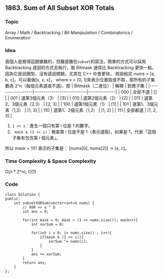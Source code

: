 ##  1863. Sum of All Subset XOR Totals

### Topic
Array / Math / Backtracking / *Bit Manipulation* / Combinatorics / Enumeration

### Idea
我個人是覺得這題蠻難的，但難是難在`subset`的寫法，簡單的方式可以採用 Backtracking 遞迴的方式去執行，那 Bitmask 通常比 Backtracking 更快一點，因為它是迴圈型、沒有遞迴開銷，尤其在 C++ 中會更快，
假設給定 nums = [a, b, c]，可以看做[x, x, x]， where x = [0, 1]來表示位置取或不取，那所有的子集數為 2^n（每個元素選或不選)，那 
| Bitmask（二進位） | 解釋                      | 對應子集     |
|------------------|---------------------------|--------------|
| 000              | 全部不選                  | []           |
| 001              | 選第3個元素（3）          | [3]          |
| 010              | 選第2個元素（2）          | [2]          |
| 011              | 選第2、3個元素（2,3）     | [2, 3]       |
| 100              | 選第1個元素（1）          | [1]          |
| 101              | 選第1、3個元素（1,3）     | [1, 3]       |
| 110              | 選第1、2個元素（1,2）     | [1, 2]       |
| 111              | 全部都選                  | [1, 2, 3]    |  

1. `1 << i`：產生一個只有第 i 位是 1 的數字。  
2. ` mask & (1 << i)`：檢查第 i 位是不是 1（表示選取)，如果是 1，代表「這個子集有包含第 i 個元素」。

所以 mask = 101 表示的子集是： [nums[0], nums[2]] → [a, c]。


### Time Complexity & Space Complexity
O(n * 2^n), O(1)

### Code
```
class Solution {
public:
    int subsetXORSum(vector<int>& nums) {
        // XOR => a ^ b
        int ans = 0;

        for(int mask = 0; mask < (1 << nums.size()); mask++){
            int xorSum = 0;

            for(int i = 0; i< nums.size() ; i++){
                if(mask & (1 << i)){
                    xorSum ^= nums[i];
                }
            }
            ans += xorSum;
        }
        return ans;
    }
};
```
